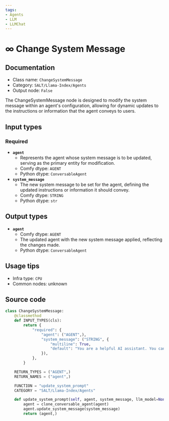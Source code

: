```yaml
---
tags:
- Agents
- LLM
- LLMChat
---
```


# ∞ Change System Message
## Documentation
- Class name: `ChangeSystemMessage`
- Category: `SALT/Llama-Index/Agents`
- Output node: `False`

The ChangeSystemMessage node is designed to modify the system message within an agent's configuration, allowing for dynamic updates to the instructions or information that the agent conveys to users.
## Input types
### Required
- **`agent`**
    - Represents the agent whose system message is to be updated, serving as the primary entity for modification.
    - Comfy dtype: `AGENT`
    - Python dtype: `ConversableAgent`
- **`system_message`**
    - The new system message to be set for the agent, defining the updated instructions or information it should convey.
    - Comfy dtype: `STRING`
    - Python dtype: `str`
## Output types
- **`agent`**
    - Comfy dtype: `AGENT`
    - The updated agent with the new system message applied, reflecting the changes made.
    - Python dtype: `ConversableAgent`
## Usage tips
- Infra type: `CPU`
- Common nodes: unknown


## Source code
```python
class ChangeSystemMessage:
	@classmethod
	def INPUT_TYPES(cls):
		return {
			"required": {
				"agent": ("AGENT",),
				"system_message": ("STRING", {
					"multiline": True,
					"default": "You are a helpful AI assistant. You can help with document QA. Return 'TERMINATE' when the task is done."
				}),
			},
		}

	RETURN_TYPES = ("AGENT",)
	RETURN_NAMES = ("agent",)

	FUNCTION = "update_system_prompt"
	CATEGORY = "SALT/Llama-Index/Agents"

	def update_system_prompt(self, agent, system_message, llm_model=None):
		agent = clone_conversable_agent(agent)
		agent.update_system_message(system_message)
		return (agent,)

```
